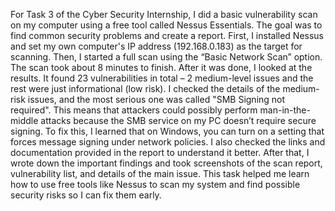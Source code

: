 For Task 3 of the Cyber Security Internship, I did a basic vulnerability scan on my computer using a free tool called Nessus Essentials. The goal was to find common security problems and create a report. First, I installed Nessus and set my own computer's IP address (192.168.0.183) as the target for scanning. Then, I started a full scan using the “Basic Network Scan” option. The scan took about 8 minutes to finish. After it was done, I looked at the results. It found 23 vulnerabilities in total – 2 medium-level issues and the rest were just informational (low risk). I checked the details of the medium-risk issues, and the most serious one was called "SMB Signing not required". This means that attackers could possibly perform man-in-the-middle attacks because the SMB service on my PC doesn’t require secure signing. To fix this, I learned that on Windows, you can turn on a setting that forces message signing under network policies. I also checked the links and documentation provided in the report to understand it better. After that, I wrote down the important findings and took screenshots of the scan report, vulnerability list, and details of the main issue. This task helped me learn how to use free tools like Nessus to scan my system and find possible security risks so I can fix them early.
